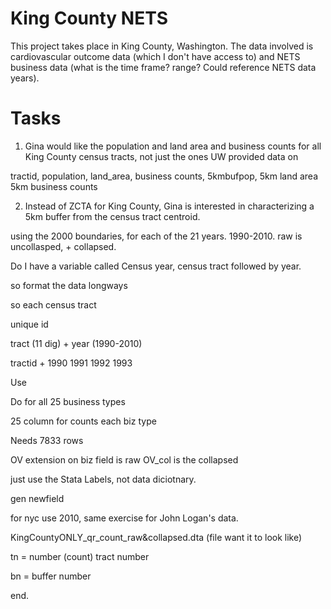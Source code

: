 King County NETS
===========
This project takes place in King County, Washington. The data involved is cardiovascular outcome data (which I don't have access to) and NETS business data (what is the time frame? range? Could reference NETS data years).





Tasks
=====

1. Gina would like the population and land area and business counts for all King County census tracts, not just the ones UW provided data on

tractid, population, land_area, business counts, 5kmbufpop, 5km land area 5km business counts



2. Instead of ZCTA for King County, Gina is interested in characterizing a 5km buffer from the census tract centroid.



using the 2000 boundaries, for each of the 21 years. 1990-2010. raw is uncollasped, + collapsed. 

Do I have a variable called Census year, census tract followed by year. 


so format the data longways

so each census tract

unique id 


tract (11 dig) + year (1990-2010)


tractid + 1990
			1991
			1992
			1993


Use 

Do for all 25 business types

25 column for counts each biz type

Needs 7833 rows

OV extension on biz field is raw
OV_col is the collapsed




just use the Stata Labels, not data diciotnary. 


gen newfield 


for nyc use 2010, same exercise for John Logan's data. 

KingCountyONLY_qr_count_raw&collapsed.dta (file want it to look like)

tn = number (count) tract number

bn = buffer number 




<!---
Scripts
=======

The following are the list of folders with scripts for this project:

00_dir_struct

01_tanya_stata_code

02_input

03_spatial_join

04_prior_constructed_census_vars

05_census_data_esri_pop_land_water_area

06_add_projected_xy_and_uid_for_round_10m_xy

07_buffers

99-clean_up.py

XX_join_tables_stata
-->

end. 
